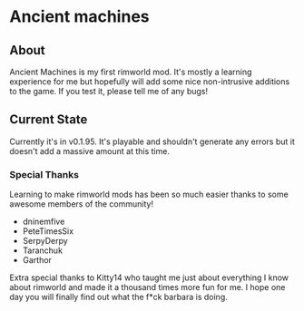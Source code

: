 # Ancient machines

## About
Ancient Machines is my first rimworld mod. It's mostly a learning experience for me but hopefully will add some nice non-intrusive additions to the game. If you test it, please tell me of any bugs!

## Current State
Currently it's in v0.1.95. It's playable and shouldn't generate any errors but it doesn't add a massive amount at this time.


### Special Thanks
 Learning to make rimworld mods has been so much easier thanks to some awesome members of the community!
* dninemfive
* PeteTimesSix
* SerpyDerpy
* Taranchuk
* Garthor


Extra special thanks to Kitty14 who taught me just about everything I know about rimworld and made it a thousand times more fun for me. I hope one day you will finally find out what the f*ck barbara is doing. 
